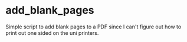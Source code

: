 # add_blank_pages
Simple script to add blank pages to a PDF since I can't figure out how to print out one sided on the uni printers.
